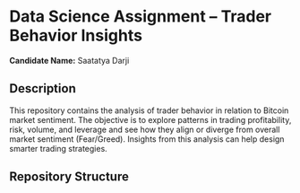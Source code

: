 # Data Science Assignment – Trader Behavior Insights

**Candidate Name:** Saatatya Darji  

## Description
This repository contains the analysis of trader behavior in relation to Bitcoin market sentiment. The objective is to explore patterns in trading profitability, risk, volume, and leverage and see how they align or diverge from overall market sentiment (Fear/Greed). Insights from this analysis can help design smarter trading strategies.

## Repository Structure
